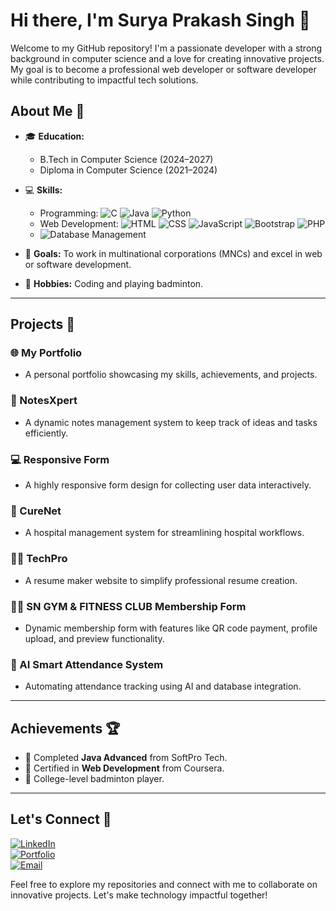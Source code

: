 # Hi there, I'm Surya Prakash Singh 👋

Welcome to my GitHub repository! I'm a passionate developer with a strong background in computer science and a love for creating innovative projects. My goal is to become a professional web developer or software developer while contributing to impactful tech solutions.

## About Me 🌟

- 🎓 **Education:**
  - B.Tech in Computer Science (2024–2027)
  - Diploma in Computer Science (2021–2024)

- 💻 **Skills:**
  - Programming: ![C](https://img.shields.io/badge/-C-blue) ![Java](https://img.shields.io/badge/-Java-orange) ![Python](https://img.shields.io/badge/-Python-blue)
  - Web Development: ![HTML](https://img.shields.io/badge/-HTML-orange) ![CSS](https://img.shields.io/badge/-CSS-blue) ![JavaScript](https://img.shields.io/badge/-JavaScript-yellow) ![Bootstrap](https://img.shields.io/badge/-Bootstrap-purple) ![PHP](https://img.shields.io/badge/-PHP-blueviolet)
  - ![Database Management](https://img.shields.io/badge/-Database%20Management-green)

- 🚀 **Goals:** To work in multinational corporations (MNCs) and excel in web or software development.

- 🏸 **Hobbies:** Coding and playing badminton.

---

## Projects 🚧

### 🌐 My Portfolio
- A personal portfolio showcasing my skills, achievements, and projects.

### 📝 NotesXpert
- A dynamic notes management system to keep track of ideas and tasks efficiently.

### 💻 Responsive Form
- A highly responsive form design for collecting user data interactively.

### 🏥 CureNet
- A hospital management system for streamlining hospital workflows.

### 👨‍💻 TechPro
- A resume maker website to simplify professional resume creation.

### 🏋️‍♂️ SN GYM & FITNESS CLUB Membership Form
- Dynamic membership form with features like QR code payment, profile upload, and preview functionality.

### 🤖 AI Smart Attendance System
- Automating attendance tracking using AI and database integration.

---

## Achievements 🏆

- 🏅 Completed **Java Advanced** from SoftPro Tech.
- 🏅 Certified in **Web Development** from Coursera.
- 🏸 College-level badminton player.

---

## Let's Connect 🤝

[![LinkedIn](https://img.shields.io/badge/-LinkedIn-blue?logo=Linkedin&logoColor=white&link=https://www.linkedin.com/in/suryaprakashsingh96/)](https://www.linkedin.com/in/suryaprakashsingh96/)  
[![Portfolio](https://img.shields.io/badge/-Portfolio-brightgreen?logo=About.me&logoColor=white&link=https://suryaprakashsingh.netlify.app/)](https://suryaprakashsingh.netlify.app/)  
[![Email](https://img.shields.io/badge/-Email-red?logo=Gmail&logoColor=white)](mailto:surya9792844645@gmail.com)

Feel free to explore my repositories and connect with me to collaborate on innovative projects. Let's make technology impactful together!
